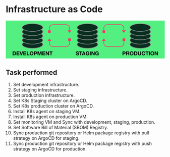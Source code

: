 # Infrastructure as Code

   ![](documentation/base_arch.png)

## Task performed

1. Set development infrastructure.
2. Set staging infrastructure.
3. Set production infrastructure.
4. Set K8s Staging cluster on ArgoCD.
5. Set K8s production cluster on ArgoCD.
6. Install K8s agent on staging VM.
7. Install K8s agent on production VM.
8. Set monitoring VM and Sync with development, staging, production.
9. Set Software Bill of Material (SBOM) Registry.
10. Sync production git repository or Helm package registry with pull strategy on ArgoCD for staging.
11. Sync production git repository or Helm package registry with push strategy on ArgoCD for production.
